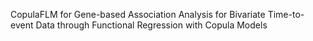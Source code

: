 CopulaFLM for Gene-based Association Analysis for Bivariate Time-to-event Data through Functional Regression with Copula Models
